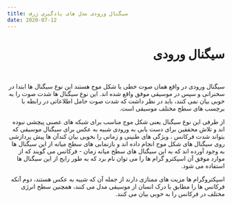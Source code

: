 ```yaml
--- 
title: سیگنال ورودی مدل های یادگیری ژرف
date: 2020-07-12
---
```

<html>
<body><div dir="rtl" lang="fa"></div>
<div dir="rtl">
    <h1>
        سیگنال ورودی
    </h1></div>
<p>&nbsp;</p>
<div dir="rtl" lang="fa">
    <p>
        سیگنال ورودی در واقع همان صوت خطی یا شکل موج هستند این نوع سیگنال ها ابتدا در سخنرانی و سپس در موسیقی موفق واقع شده اند. این نوع سیگنال ها شدت صوت را به خوبی بیان نمی کنند، باید در نظر داشت که شدت صوت حامل اطلاعاتی در رابطه با برچسب های سطح مختلف موسیقی است. 
    </p></div>
<div dir="rtl" lang="fa">    
<p>
    از طرفی این نوع سیگنال یعنی شکل موج مناسب برای شبکه های عصبی پیچشی نبوده اند و تلاش محققین برای دست یابی به ورودی شبیه به عکس برای سیگنال موسیقی که بتواند شدت فرکانس ، ویژگی های طنینی و زمانی را بخوبی بیان کندآن ها پیش پردازشی روی سیگنال های شکل موج انجام داده اند و بازنمایی های سطح میانه از این سیگنال ها به وجود آورده اند که به این سیگنال های سطح میانه زمان - فرکانس می گویند که از موارد موفق آن اسپکترو گرام ها را می توان نام برد که به طور رایج از این سیگنال ها استفاده می شود.
    </p></div>
<div dir="rtl" lang="fa">
    <p>
        اسپکتروگرام ها مزیت های ممتازی دارند از جمله آن که شبیه به عکس هستند، دوم آنکه فرکانس ها را مطابق با درک انسان از موسیقی مدل می کنند، همچنین سطح انرژی مختلف در فرکانس را به خوبی بیان می کنند.</p></div>

</body>
</html>

